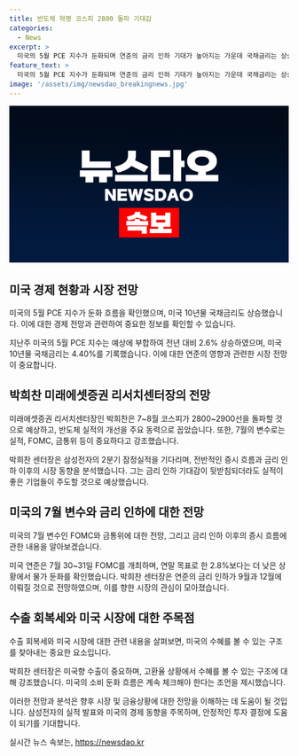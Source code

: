 ```yaml
---
title: 반도체 혁명 코스피 2800 돌파 기대감
categories:
  - News
excerpt: >
  미국의 5월 PCE 지수가 둔화되며 연준의 금리 인하 기대가 높아지는 가운데 국채금리는 상승하며 혼란을 더했다. 미국 6월 고용보고서를 앞두고 관망세가 나타나는 가운데 7월의 변수들과 금리 인하 이후의 증시 흐름에 관심이 모아지고 있다. 한국은행의 금통위와 2분기 어닝시즌을 시작으로 삼성전자의 실적 발표를 향한 시장의 관심이 높아지고 있으며, 반도체를 시작으로 수출 회복세에 관심을 집중하고 있다. 실적이 좋은 기업들을 중심으로 증시가 흐를 것으로 전망되고 있다.
feature_text: >
  미국의 5월 PCE 지수가 둔화되며 연준의 금리 인하 기대가 높아지는 가운데 국채금리는 상승하며 혼란을 더했다. 미국 6월 고용보고서를 앞두고 관망세가 나타나는 가운데 7월의 변수들과 금리 인하 이후의 증시 흐름에 관심이 모아지고 있다. 한국은행의 금통위와 2분기 어닝시즌을 시작으로 삼성전자의 실적 발표를 향한 시장의 관심이 높아지고 있으며, 반도체를 시작으로 수출 회복세에 관심을 집중하고 있다. 실적이 좋은 기업들을 중심으로 증시가 흐를 것으로 전망되고 있다.
image: '/assets/img/newsdao_breakingnews.jpg'
---
```


<p><img src="/assets/img/newsdao_breakingnews.jpg" alt="firstkoreanews 속보" /></p>

<h2 data-ke-size="size26">미국 경제 현황과 시장 전망</h2>

<p>미국의 5월 PCE 지수가 둔화 흐름을 확인했으며, 미국 10년물 국채금리도 상승했습니다. 이에 대한 경제 전망과 관련하여 중요한 정보를 확인할 수 있습니다.</p>

<p data-ke-size="size16">지난주 미국의 5월 PCE 지수는 예상에 부합하여 전년 대비 2.6% 상승하였으며, 미국 10년물 국채금리는 4.40%를 기록했습니다. 이에 대한 연준의 영향과 관련한 시장 전망이 중요합니다.</p>

<h2 data-ke-size="size26">박희찬 미래에셋증권 리서치센터장의 전망</h2>

<p>미래에셋증권 리서치센터장인 박희찬은 7~8월 코스피가 2800~2900선을 돌파할 것으로 예상하고, 반도체 실적의 개선을 주요 동력으로 꼽았습니다. 또한, 7월의 변수로는 실적, FOMC, 금통위 등이 중요하다고 강조했습니다.</p>

<p data-ke-size="size16">박희찬 센터장은 삼성전자의 2분기 잠정실적을 기다리며, 전반적인 증시 흐름과 금리 인하 이후의 시장 동향을 분석했습니다. 그는 금리 인하 기대감이 뒷받침되더라도 실적이 좋은 기업들이 주도할 것으로 예상했습니다.</p>

<h2 data-ke-size="size26">미국의 7월 변수와 금리 인하에 대한 전망</h2>

<p>미국의 7월 변수인 FOMC와 금통위에 대한 전망, 그리고 금리 인하 이후의 증시 흐름에 관한 내용을 알아보겠습니다.</p>

<p data-ke-size="size16">미국 연준은 7월 30~31일 FOMC를 개최하며, 연말 목표로 한 2.8%보다는 더 낮은 상황에서 물가 둔화를 확인했습니다. 박희찬 센터장은 연준의 금리 인하가 9월과 12월에 이뤄질 것으로 전망하였으며, 이를 향한 시장의 관심이 모아졌습니다.</p>

<h2 data-ke-size="size26">수출 회복세와 미국 시장에 대한 주목점</h2>

<p>수출 회복세와 미국 시장에 대한 관련 내용을 살펴보면, 미국의 수혜를 볼 수 있는 구조를 찾아내는 중요한 요소입니다.</p>

<p data-ke-size="size16">박희찬 센터장은 미국향 수출이 중요하며, 고환율 상황에서 수혜를 볼 수 있는 구조에 대해 강조했습니다. 미국의 소비 둔화 흐름은 계속 체크해야 한다는 조언을 제시했습니다.</p>

<p>이러한 전망과 분석은 향후 시장 및 금융상황에 대한 전망을 이해하는 데 도움이 될 것입니다. 삼성전자의 실적 발표와 미국의 경제 동향을 주목하며, 안정적인 투자 결정에 도움이 되기를 기대합니다.</p>
실시간 뉴스 속보는, <a href="https://newsdao.kr" rel="dofollow">https://newsdao.kr</a>


